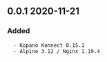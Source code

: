 ## 0.0.1 2020-11-21 <dave at tiredofit dot ca>

   ### Added
      - Kopano Konnect 0.15.1
      - Alpine 3.12 / Nginx 1.19.4


